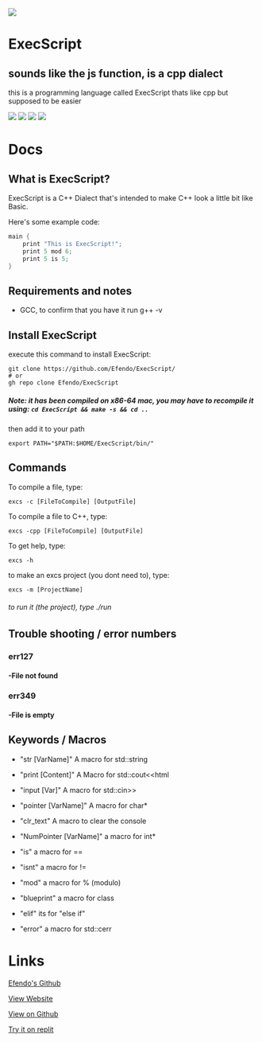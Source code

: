 <style>
    a[href='https://efendo.github.io/ExecScript/'] {
  		pointer-events: none;
  		cursor: default;
      	visibility: hidden;
	}
</style>
<img src="favicon.ico" />
<h1>ExecScript</h1>
<link rel="icon" type="image/x-icon" href="favicon.ico">

## sounds like the js function, is a cpp dialect
this is a programming language called ExecScript thats like cpp but supposed to be easier

![](https://img.shields.io/badge/State-Alpha-yellow) ![](https://img.shields.io/github/last-commit/Efendo/Execscript) ![](https://img.shields.io/badge/Created%20by-Efendo-success) ![](https://img.shields.io/github/languages/top/Efendo/Execscript)

# Docs

## What is ExecScript?
ExecScript is a C++ Dialect that's intended to make C++ look a little bit like Basic.

Here's some example code:
````C++
main {
    print "This is ExecScript!";
    print 5 mod 6;
    print 5 is 5;
}
````

## Requirements and notes
- GCC, to confirm that you have it run g++ -v

## Install ExecScript
execute this command to install ExecScript:
````Shell
git clone https://github.com/Efendo/ExecScript/
# or
gh repo clone Efendo/ExecScript
````

##### Note: it has been compiled on x86-64 mac, you may have to recompile it using: ````cd ExecScript && make -s && cd ..````

then add it to your path
````Shell
export PATH="$PATH:$HOME/ExecScript/bin/"
````

## Commands

To compile a file, type:
````Shell
excs -c [FileToCompile] [OutputFile]
````

To compile a file to C++, type:
````Shell
excs -cpp [FileToCompile] [OutputFile]
````

To get help, type:
````Shell
excs -h
````

to make an excs project (you dont need to), type:
````Shell
excs -m [ProjectName]
````
###### to run it (the project), type ./run

## Trouble shooting / error numbers

### err127
#### -File not found

### err349
#### -File is empty

## Keywords / Macros
- "str [VarName]" A macro for std::string

- "print [Content]" A Macro for std::cout<<html

- "input [Var]" A macro for std::cin>>

- "pointer [VarName]" A macro for char*

- "clr_text" A macro to clear the console

- "NumPointer [VarName]" a macro for int*

- "is" a macro for ==

- "isnt" a macro for !=

- "mod" a macro for % (modulo)

- "blueprint" a macro for class

- "elif" its for "else if"

- "error" a macro for std::cerr

# Links

[Efendo's Github](https://github.com/Efendo)

[View Website](https://tinyurl.com/ExecScript)

[View on Github](https://github.com/Efendo/ExecScript/)

[Try it on replit](https://replit.com/@Efendo/ExecScript-Template?v=1)
